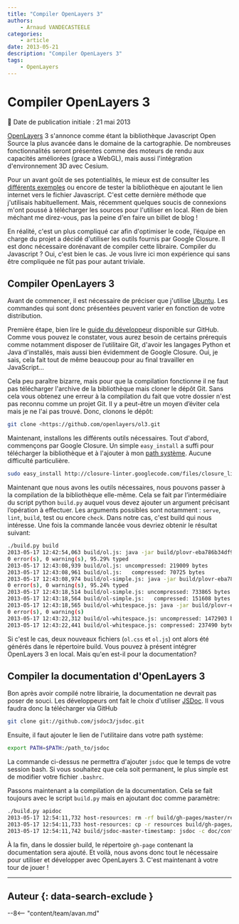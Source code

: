 ```yaml
---
title: "Compiler OpenLayers 3"
authors:
    - Arnaud VANDECASTEELE
categories:
    - article
date: 2013-05-21
description: "Compiler OpenLayers 3"
tags:
    - OpenLayers
---
```


# Compiler OpenLayers 3

:calendar: Date de publication initiale : 21 mai 2013

[OpenLayers](https://openlayers.org/) 3 s'annonce comme étant la bibliothèque Javascript Open Source la plus avancée dans le domaine de la cartographie. De nombreuses fonctionnalités seront présentes comme des moteurs de rendu aux capacités améliorées (grace a WebGL), mais aussi l'intégration d'environnement 3D avec Cesium.

Pour un avant goût de ses potentialités, le mieux est de consulter les [différents exemples](http://ol3js.org/ol3/master/examples/) ou encore de tester la bibliothèque en ajoutant le lien internet vers le fichier Javascript. C'est cette dernière méthode que j'utilisais habituellement. Mais, récemment quelques soucis de connexions m'ont poussé à télécharger les sources pour l'utiliser en local. Rien de bien méchant me direz-vous, pas la peine d'en faire un billet de blog !

En réalité, c'est un plus compliqué car afin d'optimiser le code, l’équipe en charge du projet a décidé d'utiliser les outils fournis par Google Closure. Il est donc nécessaire dorénavant de compiler cette libraire. Compiler du Javascript ? Oui, c'est bien le cas. Je vous livre ici mon expérience qui sans être compliquée ne fût pas pour autant triviale.

## Compiler OpenLayers 3

Avant de commencer, il est nécessaire de préciser que j'utilise [Ubuntu](http://www.ubuntu.com/). Les commandes qui sont donc présentées peuvent varier en fonction de votre distribution.

Première étape, bien lire le [guide du développeur](https://github.com/openlayers/ol3/wiki/Developer-Guide) disponible sur GitHub. Comme vous pouvez le constater, vous aurez besoin de certains prérequis comme notamment disposer de l’utilitaire Git, d'avoir les langages Python et Java d'installés, mais aussi bien évidemment de Google Closure. Oui, je sais, cela fait tout de même beaucoup pour au final travailler en JavaScript...

Cela peu paraître bizarre, mais pour que la compilation fonctionne il ne faut pas télécharger l'archive de la bibliothèque mais cloner le dépôt Git. Sans cela vous obtenez une erreur à la compilation du fait que votre dossier n'est pas reconnu comme un projet Git. Il y a peut-être un moyen d’éviter cela mais je ne l'ai pas trouvé. Donc, clonons le dépôt:

```bash
git clone <https://github.com/openlayers/ol3.git
```

Maintenant, installons les différents outils nécessaires. Tout d'abord, commençons par Google Closure. Un simple `easy_install` a suffi pour télécharger la bibliothèque et à l'ajouter à mon [path système](http://www.commentcamarche.net/faq/3585-bash-la-variable-d-environnement-path). Aucune difficulté particulière.

```bash
sudo easy_install http://closure-linter.googlecode.com/files/closure_linter-latest.tar.gz
```

Maintenant que nous avons les outils nécessaires, nous pouvons passer à la compilation de la bibliothèque elle-même. Cela se fait par l’intermédiaire du script python `build.py` auquel vous devez ajouter un argument précisant l’opération à effectuer. Les arguments possibles sont notamment : `serve`, `lint`, `build`, test ou encore `check`. Dans notre cas, c'est build qui nous intéresse. Une fois la commande lancée vous devriez obtenir le résultat suivant:

```bash
./build.py build
2013-05-17 12:42:54,063 build/ol.js: java -jar build/plovr-eba786b34df9.jar build buildcfg/ol.json
0 error(s), 0 warning(s), 95.29% typed
2013-05-17 12:43:08,939 build/ol.js: uncompressed: 219009 bytes
2013-05-17 12:43:08,961 build/ol.js:   compressed: 70725 bytes
2013-05-17 12:43:08,974 build/ol-simple.js: java -jar build/plovr-eba786b34df9.jar build buildcfg/ol-simple.json
0 error(s), 0 warning(s), 95.24% typed
2013-05-17 12:43:18,514 build/ol-simple.js: uncompressed: 733865 bytes
2013-05-17 12:43:18,564 build/ol-simple.js:   compressed: 151608 bytes
2013-05-17 12:43:18,565 build/ol-whitespace.js: java -jar build/plovr-eba786b34df9.jar build buildcfg/ol-whitespace.json
0 error(s), 0 warning(s)
2013-05-17 12:43:22,312 build/ol-whitespace.js: uncompressed: 1472903 bytes
2013-05-17 12:43:22,441 build/ol-whitespace.js: compressed: 237490 bytes
```

Si c'est le cas, deux nouveaux fichiers (`ol.css` et `ol.js`) ont alors été générés dans le répertoire build. Vous pouvez à présent intégrer OpenLayers 3 en local. Mais qu'en est-il pour la documentation?

## Compiler la documentation d'OpenLayers 3

Bon après avoir compilé notre librairie, la documentation ne devrait pas poser de souci. Les développeurs ont fait le choix d'utiliser [JSDoc](https://github.com/jsdoc3/jsdoc). Il vous faudra donc la télécharger via GitHub

```bash
git clone git://github.com/jsdoc3/jsdoc.git
```

Ensuite, il faut ajouter le lien de l'utilitaire dans votre path système:

```bash
export PATH=$PATH:/path_to/jsdoc
```

La commande ci-dessus ne permettra d'ajouter `jsdoc` que le temps de votre session bash. Si vous souhaitez que cela soit permanent, le plus simple est de modifier votre fichier `.bashrc`.

Passons maintenant a la compilation de la documentation. Cela se fait toujours avec le script `build.py` mais en ajoutant doc comme paramètre:

```bash
./build.py apidoc
2013-05-17 12:54:11,732 host-resources: rm -rf build/gh-pages/master/resources
2013-05-17 12:54:11,733 host-resources: cp -r resources build/gh-pages/master/resources
2013-05-17 12:54:11,742 build/jsdoc-master-timestamp: jsdoc -c doc/conf.json src doc/index.md -d build/gh-pages/master/apidoc
```

À la fin, dans le dossier build, le répertoire `gh-page` contenant la documentation sera ajouté. Et voilà, nous avons donc tout le nécessaire pour utiliser et développer avec OpenLayers 3. C'est maintenant à votre tour de jouer !

----

## Auteur {: data-search-exclude }

--8<-- "content/team/avan.md"
